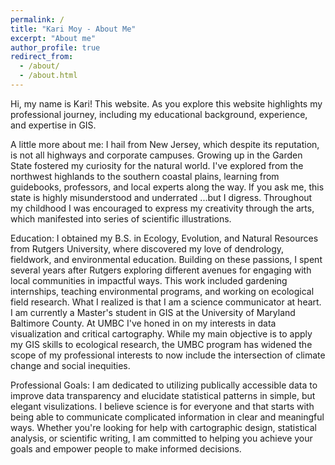 ```yaml
---
permalink: /
title: "Kari Moy - About Me"
excerpt: "About me"
author_profile: true
redirect_from: 
  - /about/
  - /about.html
---
```


Hi, my name is Kari! This website. As you explore this website highlights my professional journey, including my educational background, experience, and expertise in GIS.

A little more about me: I hail from New Jersey, which despite its reputation, is not all highways and corporate campuses. Growing up in the Garden State fostered my curiosity for the natural world. I've explored from the northwest highlands to the southern coastal plains, learning from guidebooks, professors, and local experts along the way. If you ask me, this state is highly misunderstood and underrated ...but I digress. Throughout my childhood I was encouraged to express my creativity through the arts, which manifested into series of scientific illustrations.

Education: I obtained my B.S. in Ecology, Evolution, and Natural Resources from Rutgers University, where discovered my love of dendrology, fieldwork, and environmental education. Building on these passions, I spent several years after Rutgers exploring different avenues for engaging with local communities in impactful ways. This work included gardening internships, teaching environmental programs, and working on ecological field research. What I realized is that I am a science communicator at heart. I am currently a Master's student in GIS at the University of Maryland Baltimore County. At UMBC I've honed in on my interests in data visualization and critical cartography. While my main objective is to apply my GIS skills to ecological research, the UMBC program has widened the scope of my professional interests to now include the intersection of climate change and social inequities.

Professional Goals: I am dedicated to utilizing publically accessible data to improve data transparency and elucidate statistical patterns in simple, but elegant visulizations. I believe science is for everyone and that starts with being able to communicate complicated information in clear and meaningful ways. Whether you're looking for help with cartographic design, statistical analysis, or scientific writing, I am committed to helping you achieve your goals and empower people to make informed decisions.
